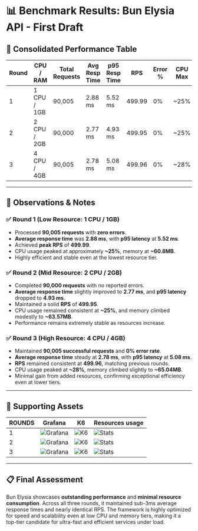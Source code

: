 # 📊 Benchmark Results: Bun Elysia API - First Draft

## 🧪 Consolidated Performance Table

| Round | CPU / RAM   | Total Requests | Avg Resp Time | p95 Resp Time | RPS    | Error % | CPU Max | Mem Max  |
| ----- | ----------- | -------------- | ------------- | ------------- | ------ | ------- | ------- | -------- |
| 1     | 1 CPU / 1GB | 90,005         | 2.88 ms       | 5.52 ms       | 499.99 | 0%      | ~25%    | ~60.8MB  |
| 2     | 2 CPU / 2GB | 90,000         | 2.77 ms       | 4.93 ms       | 499.95 | 0%      | ~25%    | ~63.57MB |
| 3     | 4 CPU / 4GB | 90,005         | 2.78 ms       | 5.08 ms       | 499.96 | 0%      | ~28%    | ~65.04MB |

---

## 🧠 Observations & Notes

### ✅ Round 1 (Low Resource: 1 CPU / 1GB)

- Processed **90,005 requests** with **zero errors**.
- **Average response time** was **2.88 ms**, with **p95 latency** at **5.52 ms**.
- Achieved **peak RPS** of **499.99**.
- CPU usage peaked at approximately **~25%**, memory at **~60.8MB**.
- Highly efficient and stable even at the lowest resource tier.

### ✅ Round 2 (Mid Resource: 2 CPU / 2GB)

- Completed **90,000 requests** with no reported errors.
- **Average response time** slightly improved to **2.77 ms**, and **p95 latency** dropped to **4.93 ms**.
- Maintained a solid **RPS** of **499.95**.
- CPU usage remained consistent at **~25%**, and memory climbed modestly to **~63.57MB**.
- Performance remains extremely stable as resources increase.

### ✅ Round 3 (High Resource: 4 CPU / 4GB)

- Maintained **90,005 successful requests** and **0% error rate**.
- **Average response time** steady at **2.78 ms**, with **p95 latency** at **5.08 ms**.
- **RPS** remained consistent at **499.96**, matching previous rounds.
- CPU usage peaked at **~28%**, memory climbed slightly to **~65.04MB**.
- Minimal gain from added resources, confirming exceptional efficiency even at lower tiers.

---

## 🔧 Supporting Assets

| ROUNDS | Grafana                                                         | K6                                                     | Resources usage                                               |
| ------ | --------------------------------------------------------------- | ------------------------------------------------------ | ------------------------------------------------------------- |
| 1      | ![Grafana](sandbox:/mnt/data/first-draft-round-1-resources.png) | ![K6](sandbox:/mnt/data/first-draft-round-1-stats.png) | ![Stats](sandbox:/mnt/data/first-draft-round-1-resources.png) |
| 2      | ![Grafana](sandbox:/mnt/data/first-draft-round-2-resources.png) | ![K6](sandbox:/mnt/data/first-draft-round-2-stats.png) | ![Stats](sandbox:/mnt/data/first-draft-round-2-resources.png) |
| 3      | ![Grafana](sandbox:/mnt/data/first-draft-round-3-resources.png) | ![K6](sandbox:/mnt/data/first-draft-round-3-stats.png) | ![Stats](sandbox:/mnt/data/first-draft-round-3-resources.png) |

---

## 📋 Final Assessment

Bun Elysia showcases **outstanding performance** and **minimal resource consumption**. Across all three rounds, it maintained sub-3ms average response times and nearly identical RPS. The framework is highly optimized for speed and scalability even at low CPU and memory tiers, making it a top-tier candidate for ultra-fast and efficient services under load.
